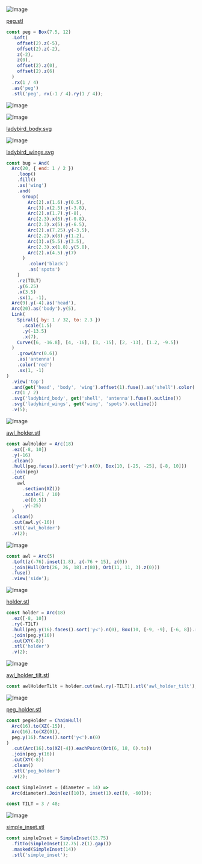 ![Image](makerspace.md.peg_peg.png)

[peg.stl](makerspace.peg.stl)

```JavaScript
const peg = Box(7.5, 12)
  .Loft(
    offset(2).z(-5),
    offset(2).z(-2),
    z(-2),
    z(0),
    offset(2).z(0),
    offset(2).z(6)
  )
  .rx(1 / 4)
  .as('peg')
  .stl('peg', rx(-1 / 4).ry(1 / 4));
```

![Image](makerspace.md.bug.png)

![Image](makerspace.md.bug_ladybird_body.png)

[ladybird_body.svg](makerspace.ladybird_body.svg)

![Image](makerspace.md.bug_ladybird_wings.png)

[ladybird_wings.svg](makerspace.ladybird_wings.svg)

```JavaScript
const bug = And(
  Arc(20, { end: 1 / 2 })
    .loop()
    .fill()
    .as('wing')
    .and(
      Group(
        Arc(2).x(1.6).y(0.5),
        Arc(3).x(2.5).y(-3.8),
        Arc(2).x(1.7).y(-8),
        Arc(2.3).x(5).y(-0.8),
        Arc(2.3).x(5).y(-6.5),
        Arc(2).x(7.25).y(-3.5),
        Arc(2.2).x(8).y(1.2),
        Arc(3).x(5.5).y(3.5),
        Arc(2.3).x(1.8).y(5.8),
        Arc(2).x(4.5).y(7)
      )
        .color('black')
        .as('spots')
    )
    .rz(TILT)
    .y(6.25)
    .x(3.5)
    .sx(1, -1),
  Arc(9).y(-4).as('head'),
  Arc(20).as('body').y(5),
  Link(
    Spiral({ by: 1 / 32, to: 2.3 })
      .scale(1.5)
      .y(-13.5)
      .x(7),
    Curve([6, -16.8], [4, -16], [3, -15], [2, -13], [1.2, -9.5])
  )
    .grow(Arc(0.6))
    .as('antenna')
    .color('red')
    .sx(1, -1)
)
  .view('top')
  .and(get('head', 'body', 'wing').offset(1).fuse().as('shell').color('green'))
  .rz(1 / 2)
  .svg('ladybird_body', get('shell', 'antenna').fuse().outline())
  .svg('ladybird_wings', get('wing', 'spots').outline())
  .v(5);
```

![Image](makerspace.md.awlHolder_awl_holder.png)

[awl_holder.stl](makerspace.awl_holder.stl)

```JavaScript
const awlHolder = Arc(18)
  .ez([-8, 10])
  .y(-16)
  .clean()
  .hull(peg.faces().sort('y<').n(0), Box(10, [-25, -25], [-8, 10]))
  .join(peg)
  .cut(
    awl
      .section(XZ())
      .scale(1 / 10)
      .e([0.5])
      .y(-25)
  )
  .clean()
  .cut(awl.y(-16))
  .stl('awl_holder')
  .v(2);
```

![Image](makerspace.md.awl.png)

```JavaScript
const awl = Arc(5)
  .Loft(z(-76).inset(1.8), z(-76 + 15), z(0))
  .join(Hull(Orb(26, 26, 18).z(80), Orb(11, 11, 3).z(0)))
  .fuse()
  .view('side');
```

![Image](makerspace.md.holder_holder.png)

[holder.stl](makerspace.holder.stl)

```JavaScript
const holder = Arc(18)
  .ez([-8, 10])
  .ry(-TILT)
  .hull(peg.y(16).faces().sort('y<').n(0), Box(10, [-9, -9], [-6, 8]).ry(-TILT))
  .join(peg.y(16))
  .cut(XY(-8))
  .stl('holder')
  .v(2);
```

![Image](makerspace.md.awlHolderTilt_awl_holder_tilt.png)

[awl_holder_tilt.stl](makerspace.awl_holder_tilt.stl)

```JavaScript
const awlHolderTilt = holder.cut(awl.ry(-TILT)).stl('awl_holder_tilt');
```

![Image](makerspace.md.pegHolder_peg_holder.png)

[peg_holder.stl](makerspace.peg_holder.stl)

```JavaScript
const pegHolder = ChainHull(
  Arc(16).to(XZ(-15)),
  Arc(16).to(XZ(0)),
  peg.y(16).faces().sort('y<').n(0)
)
  .cut(Arc(16).to(XZ(-4)).eachPoint(Orb(6, 18, 6).to))
  .join(peg.y(16))
  .cut(XY(-8))
  .clean()
  .stl('peg_holder')
  .v(2);
```

```JavaScript
const SimpleInset = (diameter = 14) =>
  Arc(diameter).Join(ez([10]), inset(1).ez([0, -60]));
```

```JavaScript
const TILT = 3 / 48;
```

![Image](makerspace.md.simpleInset_simple_inset.png)

[simple_inset.stl](makerspace.simple_inset.stl)

```JavaScript
const simpleInset = SimpleInset(13.75)
  .fitTo(SimpleInset(12.75).z(1).gap())
  .masked(SimpleInset(14))
  .stl('simple_inset');
```
